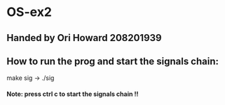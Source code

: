 # OS-ex2
## Handed by Ori Howard 208201939

## How to run the prog  and start the signals chain:
make sig -> ./sig
#### Note: press ctrl c to start the signals chain !! 

